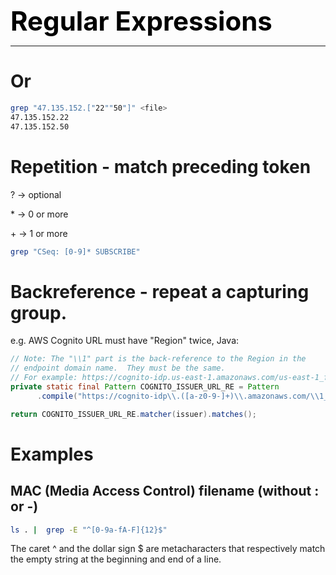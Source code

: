 **<span style="font-size:3em;color:black">Regular Expressions</span>**
***

# Or
```bash
grep "47.135.152.["22""50"]" <file>
47.135.152.22
47.135.152.50
```

# Repetition - match preceding token 
? → optional

\* → 0 or more

\+ → 1 or more
```bash
grep "CSeq: [0-9]* SUBSCRIBE" 
```

# Backreference - repeat a capturing group.
e.g. AWS Cognito URL must have "Region" twice, Java:
```java
// Note: The "\\1" part is the back-reference to the Region in the 
// endpoint domain name.  They must be the same.
// For example: https://cognito-idp.us-east-1.amazonaws.com/us-east-1_fgTHwGEfw
private static final Pattern COGNITO_ISSUER_URL_RE = Pattern
      .compile("https://cognito-idp\\.([a-z0-9-]+)\\.amazonaws.com/\\1_[A-Za-z0-9]+");

return COGNITO_ISSUER_URL_RE.matcher(issuer).matches();
```

# Examples

## MAC (Media Access Control) filename (without : or -)
```bash
ls . |  grep -E "^[0-9a-fA-F]{12}$"
```
The caret ^ and the dollar sign $ are metacharacters that respectively match the empty string at the beginning and end of a line.

